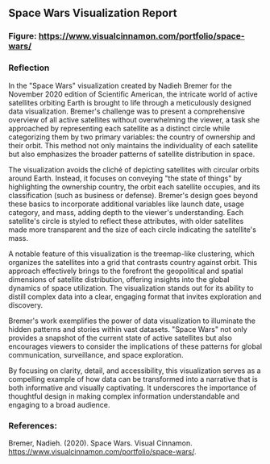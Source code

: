 ## Space Wars Visualization Report
### Figure: https://www.visualcinnamon.com/portfolio/space-wars/
### Reflection
In the "Space Wars" visualization created by Nadieh Bremer for the November 2020 edition of Scientific American, the intricate world of active satellites orbiting Earth is brought to life through a meticulously designed data visualization. Bremer's challenge was to present a comprehensive overview of all active satellites without overwhelming the viewer, a task she approached by representing each satellite as a distinct circle while categorizing them by two primary variables: the country of ownership and their orbit. This method not only maintains the individuality of each satellite but also emphasizes the broader patterns of satellite distribution in space.

The visualization avoids the cliché of depicting satellites with circular orbits around Earth. Instead, it focuses on conveying "the state of things" by highlighting the ownership country, the orbit each satellite occupies, and its classification (such as business or defense). Bremer's design goes beyond these basics to incorporate additional variables like launch date, usage category, and mass, adding depth to the viewer's understanding. Each satellite's circle is styled to reflect these attributes, with older satellites made more transparent and the size of each circle indicating the satellite's mass.

A notable feature of this visualization is the treemap-like clustering, which organizes the satellites into a grid that contrasts country against orbit. This approach effectively brings to the forefront the geopolitical and spatial dimensions of satellite distribution, offering insights into the global dynamics of space utilization. The visualization stands out for its ability to distill complex data into a clear, engaging format that invites exploration and discovery.

Bremer's work exemplifies the power of data visualization to illuminate the hidden patterns and stories within vast datasets. "Space Wars" not only provides a snapshot of the current state of active satellites but also encourages viewers to consider the implications of these patterns for global communication, surveillance, and space exploration.

By focusing on clarity, detail, and accessibility, this visualization serves as a compelling example of how data can be transformed into a narrative that is both informative and visually captivating. It underscores the importance of thoughtful design in making complex information understandable and engaging to a broad audience.

### References:
Bremer, Nadieh. (2020). Space Wars. Visual Cinnamon. https://www.visualcinnamon.com/portfolio/space-wars/.
